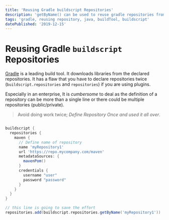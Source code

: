 ```yaml
---
title: 'Reusing Gradle buildscript Repositories'
description: 'getByName() can be used to reuse gradle repositories from buildscript'
tags: 'gradle, reusing repository, java, buildTool, buildscript'
datePublished: '2019-12-15'
---
```


# Reusing Gradle `buildscript` Repositories

[Gradle](https://gradle.org/) is a leading build tool. It downloads libraries from the declared repositories. It has a flaw that you have to declare repositories twice (`buildscript.repositories` and `repositories`) if you are using plugins.

Especially in an enterprise, It is _cumbersome_ to deal as the definition of a repository can be more than a single line or there could be multiple repositories (public/private).

> Avoid doing work twice; _Define Repository Once and used it all over_.

```groovy

buildscript {
  repositories {
    maven {
      // Define name of repository
      name 'myRepository1'
      url 'https://repo.mycompany.com/maven'
      metadataSources: {
        mavenPom()
      }
      credentials {
        username "user"
        password "password"
      }
    }
  }
}

// this line is going to save the effort
repositories.add(buildscript.repositories.getByName('myRepository1'))

```
